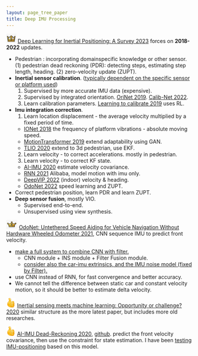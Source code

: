 ```yaml
---
layout: page_tree_paper
title: Deep IMU Processing
---
```



<img src="/assets/img/paperread/chrown.png" height="25"/> [Deep Learning for Inertial Positioning: A Survey 2023](https://arxiv.org/pdf/2303.03757.pdf) forces on **2018-2022** updates.
* Pedestrian : incorporating domainspecific knowledge or other sensor. (1) pedestrian dead reckoning (PDR): detecting steps, estimating step length, heading. (2) zero-velocity update (ZUPT).
* **Inertial sensor calibration**. (<u>typically dependent on the specific sensor or platform used</u>)
  1. Supervised by more accurate IMU data (expensive).
  2. Supervised by integrated orientation. [OriNet 2019](https://ieeexplore.ieee.org/document/8931590). [Calib-Net 2022](https://www.frontiersin.org/articles/10.3389/frobt.2021.772583/full).
  3. Learn calibration parameters. [Learning to calibrate 2019](https://journals.sagepub.com/doi/full/10.1177/0278364919844824) uses RL.
* **Imu integration correction**.
  1. Learn location displacement - the average velocity multiplied by a fixed period of time.
    * [IONet 2018](https://arxiv.org/abs/1802.02209) the frequency of platform vibrations - absolute moving speed.
    * [MotionTransformer 2019](https://ojs.aaai.org/index.php/AAAI/article/view/4802) extend adaptability using GAN.
    * [TLIO 2020](https://arxiv.org/abs/2007.01867) extend to 3d pedestrian, use EKF.
  2. Learn velocity - to correct accelerations. mostly in pedestrian.
  3. Learn velocity - to correct KF state.
    * [AI-IMU 2020](https://ieeexplore.ieee.org/document/9035481) estimate velocity covariance.
    * [RNN 2021](https://arxiv.org/pdf/2103.14286.pdf) Alibaba, model motion with imu only.
    * [DeepVIP 2022](https://ieeexplore.ieee.org/document/9860093) (indoor) velocity & heading.
    * [OdoNet 2022](https://arxiv.org/abs/2109.03091) speed learning and ZUPT.
* Correct pedestrian position, learn PDR and learn ZUPT.
* **Deep sensor fusion**, mostly VIO.
  * Supervised end-to-end.
  * Unsupervised using view synthesis.

<img src="/assets/img/paperread/chrown0.png" height="25"/> [OdoNet: Untethered Speed Aiding for Vehicle Navigation Without Hardware Wheeled Odometer 2021](https://arxiv.org/abs/2109.03091), CNN sequence IMU to predict front velocity.
* <u>make a full system to combine CNN with filter.</u>
  * CNN module + INS module + Filter Fusion module.
  * <u>consider also the car-imu extrinsics, and the IMU noise model (fixed by Filter).</u>
* use CNN instead of RNN, for fast convergence and better accuracy.
* <n>We cannot tell the difference between static car and constant velocity motion, so it should be better to estimate delta velocity.</n>

<img src="/assets/img/paperread/thumbs.png" height="25"/> [Inertial sensing meets machine learning: Opportunity or challenge? 2020](https://arxiv.org/pdf/2007.06727.pdf) similar structure as the more latest paper, but includes more old researches.

<img src="/assets/img/paperread/thumbs.png" height="25"/> [AI-IMU Dead-Reckoning 2020](https://ieeexplore.ieee.org/document/9035481), [github](https://github.com/yeliu-deepmirror/ai-imu-dr). predict the front velocity covariance, then use the constraint for state estimation. I have been [testing IMU-positioning](https://github.com/yeliu-deepmirror/ai-imu-dr/wiki/Development-2024) based on this model.

